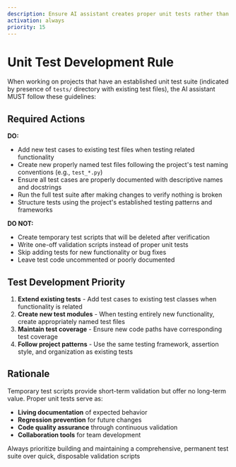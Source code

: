 ```yaml
---
description: Ensure AI assistant creates proper unit tests rather than temporary test scripts in projects with existing test suites
activation: always
priority: 15
---
```


# Unit Test Development Rule

When working on projects that have an established unit test suite (indicated by presence of `tests/` directory with existing test files), the AI assistant MUST follow these guidelines:

## Required Actions

**DO:**
- Add new test cases to existing test files when testing related functionality
- Create new properly named test files following the project's test naming conventions (e.g., `test_*.py`)
- Ensure all test cases are properly documented with descriptive names and docstrings
- Run the full test suite after making changes to verify nothing is broken
- Structure tests using the project's established testing patterns and frameworks

**DO NOT:**
- Create temporary test scripts that will be deleted after verification
- Write one-off validation scripts instead of proper unit tests
- Skip adding tests for new functionality or bug fixes
- Leave test code uncommented or poorly documented

## Test Development Priority

1. **Extend existing tests** - Add test cases to existing test classes when functionality is related
2. **Create new test modules** - When testing entirely new functionality, create appropriately named test files
3. **Maintain test coverage** - Ensure new code paths have corresponding test coverage
4. **Follow project patterns** - Use the same testing framework, assertion style, and organization as existing tests

## Rationale

Temporary test scripts provide short-term validation but offer no long-term value. Proper unit tests serve as:
- **Living documentation** of expected behavior
- **Regression prevention** for future changes
- **Code quality assurance** through continuous validation
- **Collaboration tools** for team development

Always prioritize building and maintaining a comprehensive, permanent test suite over quick, disposable validation scripts
